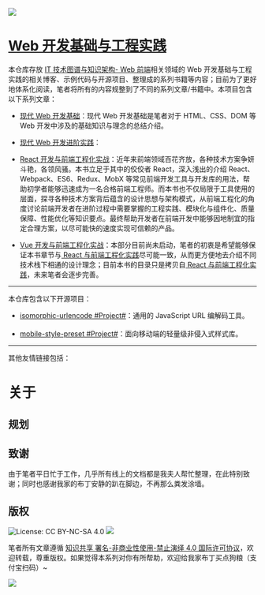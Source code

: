 
![](https://camo.githubusercontent.com/42266e71aa395fc757534be4b1b4d64bbf556e46/68747470733a2f2f636f64696e672e6e65742f752f686f7465616d2f702f43616368652f6769742f7261772f6d61737465722f323031362f31302f322f312d7261574f3364684d346a4d6a663956592d6b5a7a4e672e706e67)
 

# [Web 开发基础与工程实践](https://parg.co/b4n)

本仓库存放 [IT 技术图谱与知识架构- Web 前端](https://parg.co/U0d)相关领域的 Web 开发基础与工程实践的相关博客、示例代码与开源项目、整理成的系列书籍等内容；目前为了更好地体系化阅读，笔者将所有的内容规整到了不同的系列文章/书籍中。本项目包含以下系列文章：

- [现代 Web 开发基础](https://github.com/wxyyxc1992/Web-Development-And-Engineering-Practices/tree/master/Modern-Web-Development-Foundation)：现代 Web 开发基础是笔者对于 HTML、CSS、DOM 等 Web 开发中涉及的基础知识与理念的总结介绍。

- [现代 Web 开发进阶实践]()：


- [React 开发与前端工程化实战](https://github.com/wxyyxc1992/Web-Development-And-Engineering-Practices/tree/master/React-And-FrontEnd-Engineering)：近年来前端领域百花齐放，各种技术方案争妍斗艳，各领风骚。本书立足于其中的佼佼者 React，深入浅出的介绍 React、Webpack、ES6、Redux、MobX 等常见前端开发工具与开发库的用法，帮助初学者能够迅速成为一名合格前端工程师。而本书也不仅局限于工具使用的层面，探寻各种技术方案背后蕴含的设计思想与架构模式，从前端工程化的角度讨论前端开发者在进阶过程中需要掌握的工程实践、模块化与组件化、质量保障、性能优化等知识要点。最终帮助开发者在前端开发中能够因地制宜的指定合理方案，以尽可能快的速度实现可信赖的产品。

- [Vue 开发与前端工程化实战](https://github.com/wxyyxc1992/Web-Development-And-Engineering-Practices/tree/master/Vue-And-Frontend-Engineering)：本部分目前尚未启动，笔者的初衷是希望能够保证本书章节与[ React 与前端工程化实践](https://parg.co/bau)尽可能一致，从而更方便地去介绍不同技术栈下相通的设计理念；目前本书的目录只是拷贝自[ React 与前端工程化实践](https://parg.co/bIn)，未来笔者会逐步完善。

***

本仓库包含以下开源项目：

- [isomorphic-urlencode #Project#](https://github.com/wxyyxc1992/Web-Frontend-Introduction-And-Best-Practices/blob/master/OpenSource/isomorphic-urlencode/README.md)：通用的 JavaScript URL 编解码工具。
    
- [mobile-style-preset #Project#](https://github.com/wxyyxc1992/Web-Frontend-Introduction-And-Best-Practices/tree/master/OpenSource/mobile-style-preset)：面向移动端的轻量级非侵入式样式库。

***

其他友情链接包括：




# 关于

## 规划

## 致谢

由于笔者平日忙于工作，几乎所有线上的文档都是我夫人帮忙整理，在此特别致谢；同时也感谢我家的布丁安静的趴在脚边，不再那么粪发涂墙。


## 版权

![License: CC BY-NC-SA 4.0](https://img.shields.io/badge/License-CC%20BY--NC--SA%204.0-lightgrey.svg)
![](https://parg.co/bDm)


笔者所有文章遵循 [知识共享 署名-非商业性使用-禁止演绎 4.0 国际许可协议](https://creativecommons.org/licenses/by-nc-nd/4.0/deed.zh)，欢迎转载，尊重版权。如果觉得本系列对你有所帮助，欢迎给我家布丁买点狗粮（支付宝扫码）~

![](https://github.com/wxyyxc1992/OSS/blob/master/2017/8/1/Buding.jpg?raw=true)


